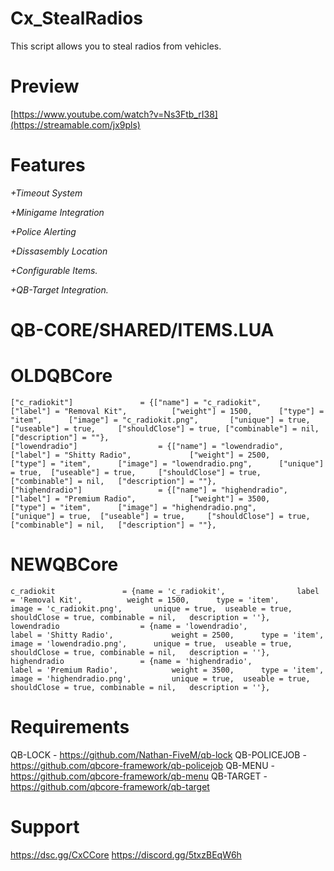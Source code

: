# Cx_StealRadios
This script allows you to steal radios from vehicles.

# Preview
[https://www.youtube.com/watch?v=Ns3Ftb_rI38](https://streamable.com/jx9pls)

# Features
*+Timeout System*

*+Minigame Integration*

*+Police Alerting*

*+Dissasembly Location*

*+Configurable Items.*

*+QB-Target Integration.*

# QB-CORE/SHARED/ITEMS.LUA
# OLDQBCore
    ["c_radiokit"] 				 = {["name"] = "c_radiokit", 				["label"] = "Removal Kit", 			["weight"] = 1500, 		["type"] = "item", 		["image"] = "c_radiokit.png", 		["unique"] = true, 	["useable"] = true, 	["shouldClose"] = true, ["combinable"] = nil,   ["description"] = ""},
    ["lowendradio"] 				 = {["name"] = "lowendradio", 				["label"] = "Shitty Radio", 			["weight"] = 2500, 		["type"] = "item", 		["image"] = "lowendradio.png", 		["unique"] = true, 	["useable"] = true, 	["shouldClose"] = true, ["combinable"] = nil,   ["description"] = ""},
    ["highendradio"] 				 = {["name"] = "highendradio", 				["label"] = "Premium Radio", 			["weight"] = 3500, 		["type"] = "item", 		["image"] = "highendradio.png", 		["unique"] = true, 	["useable"] = true, 	["shouldClose"] = true, ["combinable"] = nil,   ["description"] = ""},

# NEWQBCore
    c_radiokit 				 = {name = 'c_radiokit', 				label = 'Removal Kit', 			weight = 1500, 		type = 'item', 		image = 'c_radiokit.png', 		unique = true, 	useable = true, 	shouldClose = true, combinable = nil,   description = ''},
    lowendradio 				 = {name = 'lowendradio', 				label = 'Shitty Radio', 			weight = 2500, 		type = 'item', 		image = 'lowendradio.png', 		unique = true, 	useable = true, 	shouldClose = true, combinable = nil,   description = ''},
    highendradio 				 = {name = 'highendradio', 				label = 'Premium Radio', 			weight = 3500, 		type = 'item', 		image = 'highendradio.png', 		unique = true, 	useable = true, 	shouldClose = true, combinable = nil,   description = ''},

# Requirements
QB-LOCK - https://github.com/Nathan-FiveM/qb-lock
QB-POLICEJOB - https://github.com/qbcore-framework/qb-policejob
QB-MENU - https://github.com/qbcore-framework/qb-menu
QB-TARGET - https://github.com/qbcore-framework/qb-target

# Support
https://dsc.gg/CxCCore
https://discord.gg/5txzBEqW6h

